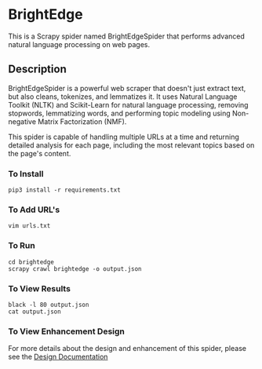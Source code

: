 # BrightEdge

This is a Scrapy spider named BrightEdgeSpider that performs advanced natural language processing on web pages.

## Description

BrightEdgeSpider is a powerful web scraper that doesn't just extract text, but also cleans, tokenizes, and lemmatizes it. It uses Natural Language Toolkit (NLTK) and Scikit-Learn for natural language processing, removing stopwords, lemmatizing words, and performing topic modeling using Non-negative Matrix Factorization (NMF).

This spider is capable of handling multiple URLs at a time and returning detailed analysis for each page, including the most relevant topics based on the page's content.

### To Install

```
pip3 install -r requirements.txt
```

### To Add URL's

```
vim urls.txt
```

### To Run

```
cd brightedge
scrapy crawl brightedge -o output.json 
```

### To View Results

```
black -l 80 output.json
cat output.json
```
### To View Enhancement Design

For more details about the design and enhancement of this spider, please see the [Design Documentation](Design.md)
